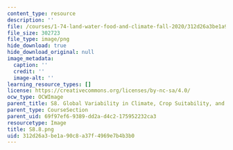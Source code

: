 ```yaml
---
content_type: resource
description: ''
file: /courses/1-74-land-water-food-and-climate-fall-2020/312d26a3be1a90c8a37f4969e7b4b3b0_S8.8.png
file_size: 302723
file_type: image/png
hide_download: true
hide_download_original: null
image_metadata:
  caption: ''
  credit: ''
  image-alt: ''
learning_resource_types: []
license: https://creativecommons.org/licenses/by-nc-sa/4.0/
ocw_type: OCWImage
parent_title: S8. Global Variability in Climate, Crop Suitability, and Crop Yield
parent_type: CourseSection
parent_uid: 69f97ef6-9389-dd2a-d4c2-175952232ca3
resourcetype: Image
title: S8.8.png
uid: 312d26a3-be1a-90c8-a37f-4969e7b4b3b0
---
```

